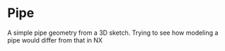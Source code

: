 # Pipe
A simple pipe geometry from a 3D sketch. Trying to see how modeling a pipe would differ from that in NX
